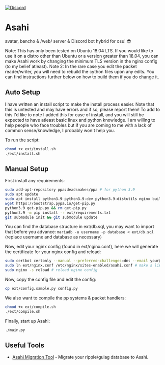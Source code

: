 [![Discord](https://discordapp.com/api/guilds/833325274934411274/widget.png?style=shield)](https://discord.gg/d62tzSYv3z)
# Asahi

avatar, bancho & /web/ server & Discord bot hybrid for osu! 😎

Note: This has only been tested on Ubuntu 18.04 LTS. If you would like to use it on a distro other than Ubuntu or a version greater than 18.04, you can make Asahi work by changing the minimum TLS version in the nginx config (to my belief atleast).
Note 2: In the rare case you edit the packet reader/writer, you will need to rebuild the cython files upon any edits. You can find instructions further below on how to build them if you do change it.

## Auto Setup

I have written an install script to make the install process easier. Note that this is untested and may have errors and if so, please report them!
To add to this I'd like to note I added this for ease of install, and you will still be expected to have atleast basic linux and python knowledge. I am willing to help people who face troubles but if you are coming to me with a lack of common sense/knowledge, I probably won't help you.

To run the script:

```bash
chmod +x ext/install.sh
./ext/install.sh
```

## Manual Setup

First install any requirements:
```bash
sudo add-apt-repository ppa:deadsnakes/ppa # for python 3.9
sudo apt update
sudo apt install python3.9 python3.9-dev python3.9-distutils nginx build-essential certbot mariadb-server redis-server
wget https://bootstrap.pypa.io/get-pip.py
python3.9 get-pip.py && rm get-pip.py
python3.9 -m pip install -r ext/requirements.txt
git submodule init && git submodule update
```

You can find the database structure in ext/db.sql, you may want to import that before you advance: `mariadb -u username -p database < ext/db.sql` (replace username and database as necessary)

Now, edit your nginx config (found in ext/nginx.conf), here we will generate the certificate for your nginx config and reload:
```bash
sudo certbot certonly --manual --preferred-challenges=dns --email your@email.com --server https://acme-v02.api.letsencrypt.org/directory --agree-tos -d *.your.domain -d your.domain # change your.domain & email to your own
sudo ln ext/nginx.conf /etc/nginx/sites-enabled/asahi.conf # make a link between nginx folder and asahi's folder so you can easy edit the config as needed
sudo nginx -s reload # reload nginx config
```

Now, copy the config file and edit the config:
```bash
cp ext/config.sample.py config.py
```

We also want to compile the pp systems & packet handlers:
```bash
chmod +x ext/compile.sh
./ext/compile.sh
```

Finally, start up Asahi:
```bash
./main.py
```

## Useful Tools

- [Asahi Migration Tool](https://github.com/tsunyoku/asahiMigration) - Migrate your ripple/gulag database to Asahi.